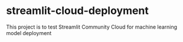 # streamlit-cloud-deployment
This project is to test Streamlit Community Cloud for machine learning model deployment
